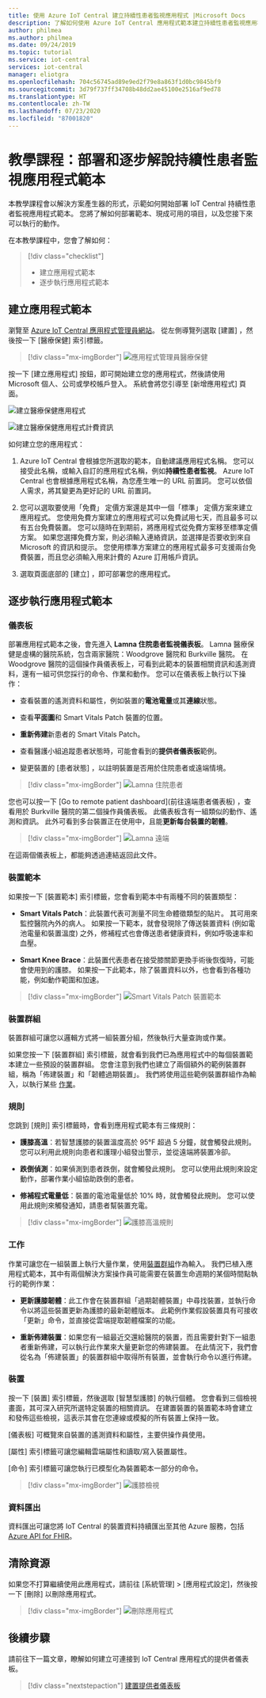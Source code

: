 ```yaml
---
title: 使用 Azure IoT Central 建立持續性患者監視應用程式 |Microsoft Docs
description: 了解如何使用 Azure IoT Central 應用程式範本建立持續性患者監視應用程式。
author: philmea
ms.author: philmea
ms.date: 09/24/2019
ms.topic: tutorial
ms.service: iot-central
services: iot-central
manager: eliotgra
ms.openlocfilehash: 704c56745ad89e9ed2f79e8a863f1d0bc9845bf9
ms.sourcegitcommit: 3d79f737ff34708b48dd2ae45100e2516af9ed78
ms.translationtype: HT
ms.contentlocale: zh-TW
ms.lasthandoff: 07/23/2020
ms.locfileid: "87001820"
---
```

# <a name="tutorial-deploy-and-walkthrough-a-continuous-patient-monitoring-app-template"></a>教學課程：部署和逐步解說持續性患者監視應用程式範本



本教學課程會以解決方案產生器的形式，示範如何開始部署 IoT Central 持續性患者監視應用程式範本。 您將了解如何部署範本、現成可用的項目，以及您接下來可以執行的動作。

在本教學課程中，您會了解如何：

> [!div class="checklist"]
> * 建立應用程式範本
> * 逐步執行應用程式範本

## <a name="create-an-application-template"></a>建立應用程式範本

瀏覽至 [Azure IoT Central 應用程式管理員網站](https://apps.azureiotcentral.com/)。 從左側導覽列選取 [建置]  ，然後按一下 [醫療保健]  索引標籤。 

>[!div class="mx-imgBorder"] 
>![應用程式管理員醫療保健](media/app-manager-health.png)

按一下 [建立應用程式]  按鈕，即可開始建立您的應用程式，然後請使用 Microsoft 個人、公司或學校帳戶登入。 系統會將您引導至 [新增應用程式]  頁面。

![建立醫療保健應用程式](media/app-manager-health-create.png)

![建立醫療保健應用程式計費資訊](media/app-manager-health-create-billinginfo.png)

如何建立您的應用程式：

1. Azure IoT Central 會根據您所選取的範本，自動建議應用程式名稱。 您可以接受此名稱，或輸入自訂的應用程式名稱，例如**持續性患者監視**。 Azure IoT Central 也會根據應用程式名稱，為您產生唯一的 URL 前置詞。 您可以依個人需求，將其變更為更好記的 URL 前置詞。

2. 您可以選取要使用「免費」  定價方案還是其中一個「標準」  定價方案來建立應用程式。 您使用免費方案建立的應用程式可以免費試用七天，而且最多可以有五台免費裝置。 您可以隨時在到期前，將應用程式從免費方案移至標準定價方案。 如果您選擇免費方案，則必須輸入連絡資訊，並選擇是否要收到來自 Microsoft 的資訊和提示。 您使用標準方案建立的應用程式最多可支援兩台免費裝置，而且您必須輸入用來計費的 Azure 訂用帳戶資訊。

3. 選取頁面底部的 [建立]  ，即可部署您的應用程式。

## <a name="walk-through-the-application-template"></a>逐步執行應用程式範本

### <a name="dashboards"></a>儀表板

部署應用程式範本之後，會先進入 **Lamna 住院患者監視儀表板**。 Lamna 醫療保健是虛構的醫院系統，包含兩家醫院：Woodgrove 醫院和 Burkville 醫院。 在 Woodgrove 醫院的這個操作員儀表板上，可看到此範本的裝置相關資訊和遙測資料，還有一組可供您採行的命令、作業和動作。 您可以在儀表板上執行以下操作：

* 查看裝置的遙測資料和屬性，例如裝置的**電池電量**或其**連線**狀態。

* 查看**平面圖**和 Smart Vitals Patch 裝置的位置。

* **重新佈建**新患者的 Smart Vitals Patch。

* 查看醫護小組追蹤患者狀態時，可能會看到的**提供者儀表板**範例。

* 變更裝置的 [患者狀態]  ，以註明裝置是否用於住院患者或遠端情境。

>[!div class="mx-imgBorder"] 
>![Lamna 住院患者](media/lamna-in-patient.png)

您也可以按一下 [Go to remote patient dashboard]\(前往遠端患者儀表板\)  ，查看用於 Burkville 醫院的第二個操作員儀表板。 此儀表板含有一組類似的動作、遙測和資訊。 此外可看到多台裝置正在使用中，且能**更新每台裝置的韌體**。

>[!div class="mx-imgBorder"] 
>![Lamna 遠端](media/lamna-remote.png)

在這兩個儀表板上，都能夠透過連結返回此文件。

### <a name="device-templates"></a>裝置範本

如果按一下 [裝置範本]  索引標籤，您會看到範本中有兩種不同的裝置類型：

* **Smart Vitals Patch**：此裝置代表可測量不同生命體徵類型的貼片。 其可用來監控醫院內外的病人。 如果按一下範本，就會發現除了傳送裝置資料 (例如電池電量和裝置溫度) 之外，修補程式也會傳送患者健康資料，例如呼吸速率和血壓。

* **Smart Knee Brace**：此裝置代表患者在接受膝關節更換手術後恢復時，可能會使用到的護膝。 如果按一下此範本，除了裝置資料以外，也會看到各種功能，例如動作範圍和加速。

>[!div class="mx-imgBorder"] 
>![Smart Vitals Patch 裝置範本](media/smart-vitals-device-template.png)

### <a name="device-groups"></a>裝置群組 
裝置群組可讓您以邏輯方式將一組裝置分組，然後執行大量查詢或作業。 

如果您按一下 [裝置群組] 索引標籤，就會看到我們已為應用程式中的每個裝置範本建立一些預設的裝置群組。 您會注意到我們也建立了兩個額外的範例裝置群組，稱為「佈建裝置」和「韌體過期裝置」。 我們將使用這些範例裝置群組作為輸入，以執行某些 [作業](#jobs)。

### <a name="rules"></a>規則

您跳到 [規則] 索引標籤時，會看到應用程式範本有三條規則：

* **護膝高溫**：若智慧護膝的裝置溫度高於 95&deg;F 超過 5 分鐘，就會觸發此規則。 您可以利用此規則向患者和護理小組發出警示，並從遠端將裝置冷卻。

* **跌倒偵測**：如果偵測到患者跌倒，就會觸發此規則。 您可以使用此規則來設定動作，部署作業小組協助跌倒的患者。

* **修補程式電量低**：裝置的電池電量低於 10% 時，就會觸發此規則。 您可以使用此規則來觸發通知，請患者幫裝置充電。

>[!div class="mx-imgBorder"] 
>![護膝高溫規則](media/brace-temp-rule.png)

### <a name="jobs"></a>工作

作業可讓您在一組裝置上執行大量作業，使用[裝置群組](#device-groups)作為輸入。 我們已植入應用程式範本，其中有兩個解決方案操作員可能需要在裝置生命週期的某個時間點執行的範例作業：
* **更新護膝韌體**：此工作會在裝置群組「過期韌體裝置」中尋找裝置，並執行命令以將這些裝置更新為護膝的最新韌體版本。 此範例作業假設裝置具有可接收「更新」命令，並直接從雲端提取韌體檔案的功能。  

* **重新佈建裝置**：如果您有一組最近交還給醫院的裝置，而且需要針對下一組患者重新佈建，可以執行此作業來大量更新您的佈建裝置。 在此情況下，我們會從名為「佈建裝置」的裝置群組中取得所有裝置，並會執行命令以進行佈建。 

### <a name="devices"></a>裝置

按一下 [裝置] 索引標籤，然後選取 [智慧型護膝] 的執行個體。 您會看到三個檢視畫面，其可深入研究所選特定裝置的相關資訊。 在建置裝置的裝置範本時會建立和發佈這些檢視，這表示其會在您連線或模擬的所有裝置上保持一致。

[儀表板] 可概覽來自裝置的遙測資料和屬性，主要供操作員使用。

[屬性] 索引標籤可讓您編輯雲端屬性和讀取/寫入裝置屬性。

[命令] 索引標籤可讓您執行已模型化為裝置範本一部分的命令。

>[!div class="mx-imgBorder"] 
>![護膝檢視](media/knee-brace-dashboard.png)

### <a name="data-export"></a>資料匯出

資料匯出可讓您將 IoT Central 的裝置資料持續匯出至其他 Azure 服務，包括 [Azure API for FHIR](concept-continuous-patient-monitoring-architecture.md#export-to-azure-api-for-fhir)。

## <a name="clean-up-resources"></a>清除資源

如果您不打算繼續使用此應用程式，請前往 [系統管理] > [應用程式設定]，然後按一下 [刪除] 以刪除應用程式。

>[!div class="mx-imgBorder"] 
>![刪除應用程式](media/admin-delete.png)

## <a name="next-steps"></a>後續步驟

請前往下一篇文章，瞭解如何建立可連接到 IoT Central 應用程式的提供者儀表板。

> [!div class="nextstepaction"]
> [建置提供者儀表板](howto-health-data-triage.md)